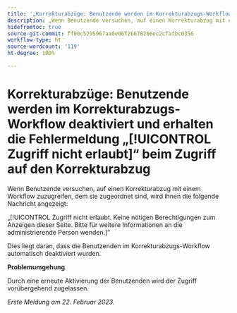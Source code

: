 ```yaml
---
title: '„Korrekturabzüge: Benutzende werden im Korrekturabzugs-Workflow deaktiviert und erhalten beim Zugriff auf den Korrekturabzug keine Zugriffsberechtigung.“'
description: „Wenn Benutzende versuchen, auf einen Korrekturabzug mit einem Workflow zuzugreifen, dem sie zugewiesen sind, wird ihnen die Meldung ‚Zugriff nicht erlaubt‘ angezeigt.“
hidefromtoc: true
source-git-commit: ff00c5295967aa0e06f26678286ec2cfafbc0356
workflow-type: ht
source-wordcount: '119'
ht-degree: 100%

---
```



# Korrekturabzüge: Benutzende werden im Korrekturabzugs-Workflow deaktiviert und erhalten die Fehlermeldung „[!UICONTROL Zugriff nicht erlaubt]“ beim Zugriff auf den Korrekturabzug

<!--This is on both the WF and WFP TOCs-->

Wenn Benutzende versuchen, auf einen Korrekturabzug mit einem Workflow zuzugreifen, dem sie zugeordnet sind, wird ihnen die folgende Nachricht angezeigt:

„[!UICONTROL Zugriff nicht erlaubt. Keine nötigen Berechtigungen zum Anzeigen dieser Seite. Bitte für weitere Informationen an die administrierende Person wenden.]“

Dies liegt daran, dass die Benutzenden im Korrekturabzugs-Workflow automatisch deaktiviert wurden.

**Problemumgehung**

Durch eine erneute Aktivierung der Benutzenden wird der Zugriff vorübergehend zugelassen.

_Erste Meldung am 22. Februar 2023._

